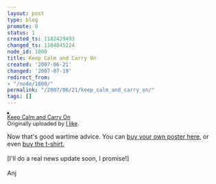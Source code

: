 ```yaml
---
layout: post
type: blog
promote: 0
status: 1
created_ts: 1182429493
changed_ts: 1184845224
node_id: 1800
title: Keep Calm and Carry On
created: '2007-06-21'
changed: '2007-07-19'
redirect_from:
- "/node/1800/"
permalink: "/2007/06/21/keep_calm_and_carry_on/"
tags: []
---
```

<a href="http://www.flickr.com/photos/ilike/90613276/" title="photo sharing"><img src="http://farm1.static.flickr.com/38/90613276_672465ce23_m.jpg" alt="" style="border: solid 2px #000000;" /></a>
<br />
<span style="font-size: 0.9em; margin-top: 0px;"><a href="http://www.flickr.com/photos/ilike/90613276/">Keep Calm and Carry On</a> 
<br />
Originally uploaded by <a href="http://www.flickr.com/people/ilike/">I like</a>.
</span>
<br clear="all" />
<!--break-->
<p>Now that's good wartime advice.  You can <a href="http://www.barterbooks.co.uk/bb/barterstaticpages.nsf/web/staticpages/giftshop">buy your own poster here</a>, or even <a href="http://www.keepcalmandcarryon.com/pages/history">buy the t-shirt.</a><br />
<br />
[I'll do a real news update soon, I promise!]<br />
<br />
Anj</p>
